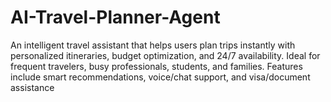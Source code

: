 # AI-Travel-Planner-Agent
An intelligent travel assistant that helps users plan trips instantly with personalized itineraries, budget optimization, and 24/7 availability. Ideal for frequent travelers, busy professionals, students, and families. Features include smart recommendations, voice/chat support, and visa/document assistance
